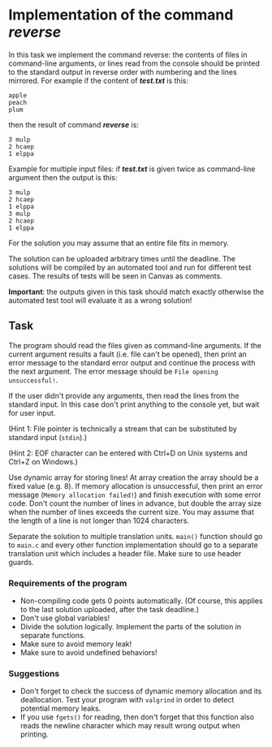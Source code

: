 # Implementation of the command ***reverse***
In this task we implement the command reverse: the contents of files in command-line arguments, or lines read from the console should be printed to the standard output in reverse order with numbering and the lines mirrored. For example if the content of ***test.txt*** is this:
```
apple
peach
plum
```
then the result of command ***reverse*** is:
```
3 mulp
2 hcaep
1 elppa
```
Example for multiple input files: if ***test.txt*** is given twice as command-line argument then the output is this:
```
3 mulp
2 hcaep
1 elppa
3 mulp
2 hcaep
1 elppa
```
For the solution you may assume that an entire file fits in memory.

The solution can be uploaded arbitrary times until the deadline. The solutions will be compiled by an automated tool and run for different test cases. The results of tests will be seen in Canvas as comments.

**Important**: the outputs given in this task should match exactly otherwise the automated test tool will evaluate it as a wrong solution!

## **Task**
The program should read the files given as command-line arguments. If the current argument results a fault (i.e. file can't be opened), then print an error message to the standard error output and continue the process with the next argument. The error message should be `File opening unsuccessful!`.

If the user didn't provide any arguments, then read the lines from the standard input. In this case don't print anything to the console yet, but wait for user input.

(Hint 1: File pointer is technically a stream that can be substituted by standard input (`stdin`).)

(Hint 2: EOF character can be entered with Ctrl+D on Unix systems and Ctrl+Z on Windows.)

Use dynamic array for storing lines! At array creation the array should be a fixed value (e.g. 8). If memory allocation is unsuccessful, then print an error message (`Memory allocation failed!`) and finish execution with some error code.
Don't count the number of lines in advance, but double the array size when the number of lines exceeds the current size. You may assume that the length of a line is not longer than 1024 characters.

Separate the solution to multiple translation units. `main()` function should go to `main.c` and every other function implementation should go to a separate translation unit which includes a header file. Make sure to use header guards.

### **Requirements of the program**

- Non-compiling code gets 0 points automatically. (Of course, this applies to the last solution uploaded, after the task deadline.)
- Don't use global variables!
- Divide the solution logically. Implement the parts of the solution in separate functions.
- Make sure to avoid memory leak!
- Make sure to avoid undefined behaviors!

### **Suggestions**

- Don't forget to check the success of dynamic memory allocation and its deallocation. Test your program with `valgrind` in order to detect potential memory leaks.
- If you use `fgets()` for reading, then don't forget that this function also reads the newline character which may result wrong output when printing.
